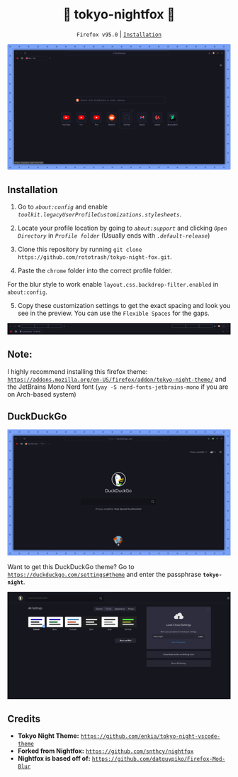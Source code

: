 <div align="center">
<h1>🗼 tokyo-nightfox 🦊</h1>

`Firefox v95.0` | [`Installation`](https://github.com/rototrash/tokyo-night-fox#installation)

![preview](./assets/preview.png)

</div>

## Installation

1. Go to *`about:config`* and enable *`toolkit.legacyUserProfileCustomizations.stylesheets`*.

2. Locate your profile location by going to *`about:support`* and clicking *`Open Directory`* in *`Profile folder`* (Usually ends with *`.default-release`*)

3. Clone this repository by running `git clone https://github.com/rototrash/tokyo-night-fox.git`.

4. Paste the `chrome` folder into the correct profile folder.

For the blur style to work enable `layout.css.backdrop-filter.enabled` in `about:config`.

5. Copy these customization settings to get the exact spacing and look you see in the preview. You can use the `Flexible Spaces` for the gaps.

![spacings](./assets/spacings.png)

## Note:
I highly recommend installing this firefox theme: [`https://addons.mozilla.org/en-US/firefox/addon/tokyo-night-theme/`](https://addons.mozilla.org/en-US/firefox/addon/tokyo-night-theme/) and the JetBrains Mono Nerd font (`yay -S nerd-fonts-jetbrains-mono` if you are on Arch-based system) 

 ## DuckDuckGo
![ddg-theme](./assets/ddg2.png)

Want to get this DuckDuckGo theme? Go to [`https://duckduckgo.com/settings#theme`](https://duckduckgo.com/settings#theme) and enter the passphrase **`tokyo-night`**.

![ddg](./assets/ddg.png)



## Credits

* **Tokyo Night Theme:** [`https://github.com/enkia/tokyo-night-vscode-theme`](https://github.com/enkia/tokyo-night-vscode-theme) 
* **Forked from Nightfox:** [`https://github.com/snthcy/nightfox`](https://github.com/snthcy/nightfox)  
* **Nightfox is based off of:** [`https://github.com/datguypiko/Firefox-Mod-Blur`](https://github.com/datguypiko/Firefox-Mod-Blur)
